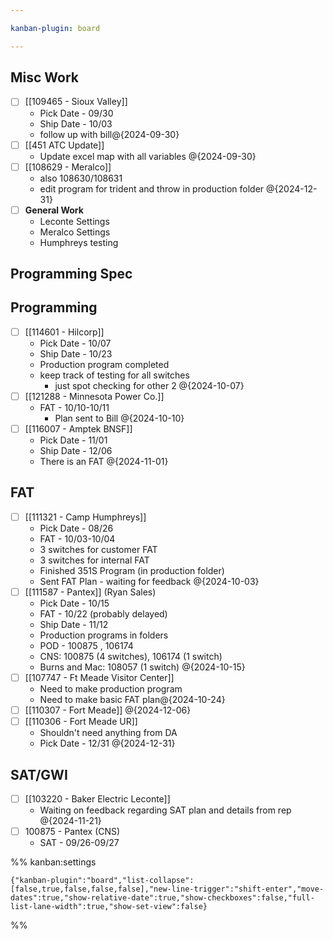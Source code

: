 ```yaml
---

kanban-plugin: board

---
```


## Misc Work

- [ ] [[109465 - Sioux Valley]]
	- Pick Date - 09/30
	- Ship Date - 10/03
	- follow up with bill@{2024-09-30}
- [ ] [[451 ATC Update]]
	- Update excel map with all variables @{2024-09-30}
- [ ] [[108629 - Meralco]]
	- also 108630/108631
	- edit program for trident and throw in production folder @{2024-12-31}
- [ ] **General Work**
	- Leconte Settings
	- Meralco Settings
	- Humphreys testing


## Programming Spec



## Programming

- [ ] [[114601 - Hilcorp]]
	- Pick Date - 10/07
	- Ship Date - 10/23
	- Production program completed
	- keep track of testing for all switches
		- just spot checking for other 2
	@{2024-10-07}
- [ ] [[121288 - Minnesota Power Co.]]
	- FAT - 10/10-10/11
		- Plan sent to Bill
	@{2024-10-10}
- [ ] [[116007 - Amptek BNSF]]
	- Pick Date - 11/01
	- Ship Date - 12/06
	- There is an FAT
	@{2024-11-01}


## FAT

- [ ] [[111321 - Camp Humphreys]]
	- Pick Date - 08/26
	- FAT - 10/03-10/04
	- 3 switches for customer FAT
	- 3 switches for internal FAT
	- Finished 351S Program (in production folder)
	- Sent FAT Plan - waiting for feedback
	@{2024-10-03}
- [ ] [[111587 - Pantex]] (Ryan Sales)
	- Pick Date - 10/15
	- FAT - 10/22 (probably delayed)
	- Ship Date - 11/12
	- Production programs in folders
	- POD - 100875 , 106174
	- CNS: 100875 (4 switches), 106174 (1 switch)
	- Burns and Mac: 108057 (1 switch) @{2024-10-15}
- [ ] [[107747 - Ft Meade Visitor Center]]
	- Need to make production program
	- Need to make basic FAT plan@{2024-10-24}
- [ ] [[110307 - Fort Meade]] @{2024-12-06}
- [ ] [[110306 - Fort Meade UR]]
	- Shouldn't need anything from DA
	- Pick Date - 12/31 @{2024-12-31}


## SAT/GWI

- [ ] [[103220 - Baker Electric Leconte]]
	- Waiting on feedback regarding SAT plan and details from rep @{2024-11-21}
- [ ] 100875 - Pantex (CNS)
	- SAT - 09/26-09/27




%% kanban:settings
```
{"kanban-plugin":"board","list-collapse":[false,true,false,false,false],"new-line-trigger":"shift-enter","move-dates":true,"show-relative-date":true,"show-checkboxes":false,"full-list-lane-width":true,"show-set-view":false}
```
%%